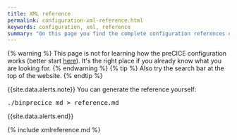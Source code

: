 ```yaml
---
title: XML reference
permalink: configuration-xml-reference.html
keywords: configuration, xml, reference
summary: "On this page you find the complete configuration references of preCICE API."
---
```


{% warning %}
This page is not for learning how the preCICE configuration works (better start [here](configuration-introduction.html)). It's the right place if you already know what you are looking for.
{% endwarning %}
{% tip %}
Also try the search bar at the top of the website.
{% endtip %}

{{site.data.alerts.note}}
You can generate the reference yourself:
<pre>
./binprecice md > reference.md
</pre>
{{site.data.alerts.end}}

{% include xmlreference.md %}
